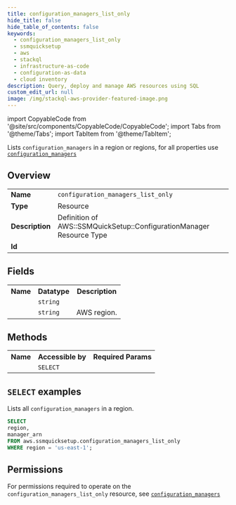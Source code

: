 ```yaml
---
title: configuration_managers_list_only
hide_title: false
hide_table_of_contents: false
keywords:
  - configuration_managers_list_only
  - ssmquicksetup
  - aws
  - stackql
  - infrastructure-as-code
  - configuration-as-data
  - cloud inventory
description: Query, deploy and manage AWS resources using SQL
custom_edit_url: null
image: /img/stackql-aws-provider-featured-image.png
---
```


import CopyableCode from '@site/src/components/CopyableCode/CopyableCode';
import Tabs from '@theme/Tabs';
import TabItem from '@theme/TabItem';

Lists <code>configuration_managers</code> in a region or regions, for all properties use <a href="/services/serviceName/configuration_managers/"><code>configuration_managers</code></a>

## Overview
<table>
<tbody>
<tr><td><b>Name</b></td><td><code>configuration_managers_list_only</code></td></tr>
<tr><td><b>Type</b></td><td>Resource</td></tr>
<tr><td><b>Description</b></td><td>Definition of AWS::SSMQuickSetup::ConfigurationManager Resource Type</td></tr>
<tr><td><b>Id</b></td><td><CopyableCode code="aws.ssmquicksetup.configuration_managers_list_only" /></td></tr>
</tbody>
</table>

## Fields
<table>
<tbody>
<tr><th>Name</th><th>Datatype</th><th>Description</th></tr><tr><td><CopyableCode code="manager_arn" /></td><td><code>string</code></td><td></td></tr>
<tr><td><CopyableCode code="region" /></td><td><code>string</code></td><td>AWS region.</td></tr>
</tbody>
</table>

## Methods

<table>
<tbody>
  <tr>
    <th>Name</th>
    <th>Accessible by</th>
    <th>Required Params</th>
  </tr>
  <tr>
    <td><CopyableCode code="list_resources" /></td>
    <td><code>SELECT</code></td>
    <td><CopyableCode code="region" /></td>
  </tr>
</tbody>
</table>

## `SELECT` examples
Lists all <code>configuration_managers</code> in a region.
```sql
SELECT
region,
manager_arn
FROM aws.ssmquicksetup.configuration_managers_list_only
WHERE region = 'us-east-1';
```


## Permissions

For permissions required to operate on the <code>configuration_managers_list_only</code> resource, see <a href="/services/ssmquicksetup/configuration_managers/#permissions"><code>configuration_managers</code></a>

